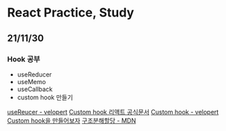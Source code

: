 # React Practice, Study

## 21/11/30

### Hook 공부

- useReducer
- useMemo
- useCallback
- custom hook 만들기

[useReucer - velopert](https://react.vlpt.us/basic/20-useReducer.html)
[Custom hook 리액트 공식문서](https://ko.reactjs.org/docs/hooks-custom.html)
[Custom hook - velopert](https://react.vlpt.us/basic/21-custom-hook.html)
[Custom hook을 만들어보자](https://velog.io/@kysung95/%EC%A7%A4%EB%A7%89%EA%B8%80-Custom-Hooks%EC%9D%84-%EB%A7%8C%EB%93%A4%EC%96%B4%EB%B3%B4%EC%9E%90)
[구조분해할당 - MDN](https://developer.mozilla.org/ko/docs/Web/JavaScript/Reference/Operators/Destructuring_assignment)
